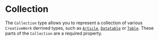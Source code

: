 # Collection

The `Collection` type allows you to represent a collection of various `CreativeWork` derrived types, such as [`Article`](/Article), [`Datatable`](/Datatable) or [`Table`](/Table). These parts of the `Collection` are a required property.
